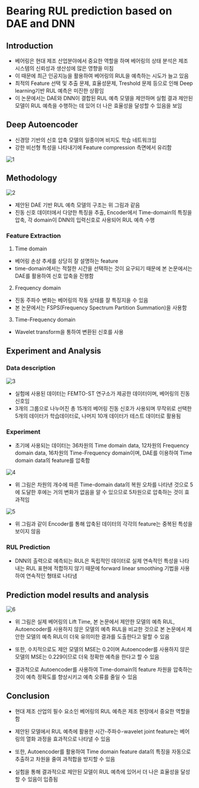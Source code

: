 # Bearing RUL prediction based on DAE and DNN

## Introduction

- 베어링은 현대 제조 산업분야에서 중요한 역할을 하며 베어링의 상태 분석은 제조 시스템의 신뢰성과 생산성에 많은 영향을 미침
- 이 때문에 최근 인공지능을 활용하여 베어링의 RUL을 예측하는 시도가 늘고 있음
- 최적의 Feature 선택 및 추출 문제, 효율성문제, Treshold 문제 등으로 인해 Deep learning기반 RUL 예측은 미진한 상황임
- 이 논문에서는 DAE와 DNN이 결합된 RUL 예측 모델을 제안하며 실험 결과 제안된 모델이 RUL 예측을 수행하는 데 있어 더 나은 효율성을 달성할 수 있음을 보임

## Deep Autoencoder

- 신경망 기반의 신호 압축 모델의 일종이며 비지도 학습 네트워크임
- 강한 비선형 특성을 나타내기에 Feature compression 측면에서 유리함

![1](./image_pkk2/1.png)

## Methodology

![2](./image_pkk2/2.png)
- 제안된 DAE 기반 RUL 예측 모델의 구조는 위 그림과 같음
- 진동 신호 데이터에서 다양한 특징을 추출, Encoder에서 Time-domain의 특징을 압축, 각 domain이 DNN의 입력신호로 사용되어 RUL 예측 수행

### Feature Extraction

1. Time domain

- 베어링 손상 추세를 상당히 잘 설명하는 feature
- time-domain에서는 적절한 시간을 선택하는 것이 요구되기 때문에 본 논문에서는 DAE를 활용하여 신호 압축을 진행함

2. Frequency domain

- 진동 주파수 변화는 베어링의 작동 상태를 잘 특징지을 수 있음
- 본 논문에서는 FSPS(Frequency Spectrum Partition Summation)을 사용함

3. Time-Frequency domain

- Wavelet transform을 통하여 변환된 신호를 사용

## Experiment and Analysis

### Data description

![3](./image_pkk2/3.png)

- 실험에 사용된 데이터는 FEMTO-ST 연구소가 제공한 데이터이며, 베어링의 진동 신호임
- 3개의 그룹으로 나누어진 총 15개의 베어링 진동 신호가 사용되며 무작위로 선택한 5개의 데이터가 학습데이터로, 나머지 10개 데이터가 테스트 데이터로 활용됨


### Experiment

- 초기에 사용되는 데이터는 36차원의 Time domain data, 12차원의 Frequency domain data,  16차원의 Time-Frequency domain이며, DAE를 이용하여 Time domain data의 feature를 압축함

![4](./image_pkk2/4.png)

- 위 그림은 차원의 개수에 따른 Time-domain data의 복원 오차를 나타낸 것으로 5에 도달한 후에는 거의 변화가 없음을 알 수 있으므로 5차원으로 압축하는 것이 효과적임

![5](./image_pkk2/5.png)

- 위 그림과 같이 Encoder를 통해 압축된 데이터의 각각의 feature는 중복된 특성을 보이지 않음

### RUL Prediction

- DNN의 출력으로 예측되는 RUL은 독립적인 데이터로 실제 연속적인 특성을 나타내는 RUL 표현에 적합하지 않기 때문에 forward linear smoothing 기법을 사용하여 연속적인 형태로 나타냄

## Prediction model results and analysis

![6](./image_pkk2/6.png)
- 위 그림은 실제 베어링의 Lift Time, 본 논문에서 제안한 모델의 예측 RUL, Autoencoder를 사용하지 않은 모델의 예측 RUL을 비교한 것으로 본 논문에서 제안한 모델의 예측 RUL이 더욱 유의미한 결과를 도출한다고 말할 수 있음

- 또한, 수치적으로도 제안 모델의 MSE는 0.2이며 Autoencoder를 사용하지 않은 모델의 MSE는 0.229이므로 더욱 정확한 예측을 한다고 할 수 있음

- 결과적으로 Autoencoder를 사용하여 Time-domain의 feature 차원을 압축하는 것이 예측 정확도를 향상시키고 예측 오류를 줄일 수 있음

## Conclusion

- 현대 제조 산업의 필수 요소인 베어링의 RUL 예측은 제조 현장에서 중요한 역할을 함
- 제안된 모델에서 RUL 예측에 활용한 시간-주파수-wavelet joint feature는 베어링의 열화 과정을 효과적으로 나타낼 수 있음
- 또한, Autoencoder를 활용하여 Time domain feature data의 특징을 자동으로 추출하고 차원을 줄여 과적합을 방지할 수 있음

- 실험을 통해 결과적으로 제안된 모델이 RUL 예측에 있어서 더 나은 효율성을 달성할 수 있음이 입증됨


